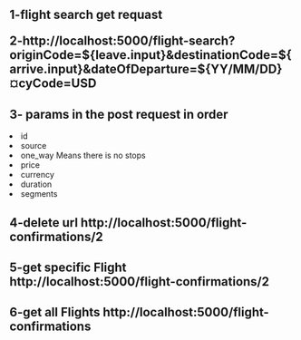
<h2> 1-flight search get requast</h>

<p>2-http://localhost:5000/flight-search?originCode=${leave.input}&destinationCode=${arrive.input}&dateOfDeparture=${YY/MM/DD}&currencyCode=USD 
</p>
<h2>3- params in the post request in order</h2>
<li>    id
  <li>  source 
  <li>  one_way          Means there is no stops  
  <li>  price
  <li>  currency
  <li>  duration
  <li>  segments
 

 <h2> 4-delete url 
 http://localhost:5000/flight-confirmations/2
<h2>
 5-get specific Flight 
  http://localhost:5000/flight-confirmations/2
  <h2>
 6-get all Flights
  http://localhost:5000/flight-confirmations